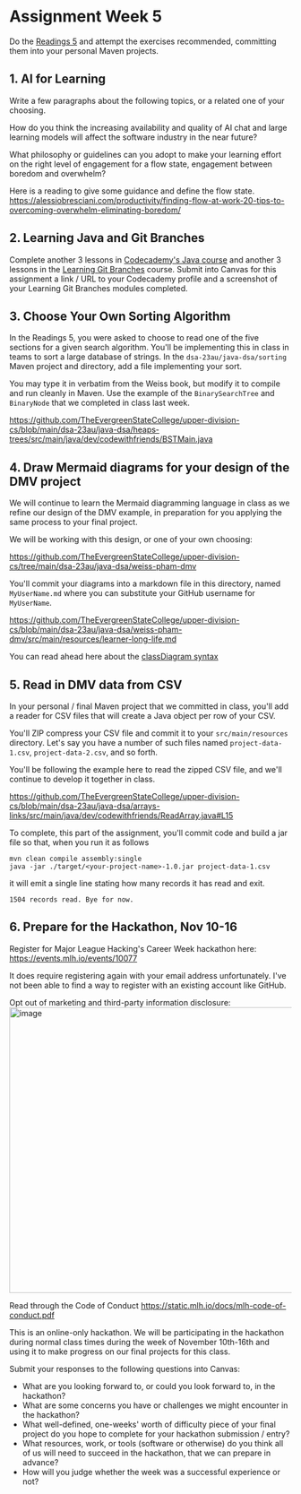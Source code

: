 # Assignment Week 5

Do the [Readings 5](Readings-05.md) and attempt the exercises recommended, committing them into your personal Maven projects.

## 1. AI for Learning

Write a few paragraphs about the following topics, or a related one of your choosing.

How do you think the increasing availability and quality of AI chat and large learning models
will affect the software industry in the near future?

What philosophy or guidelines can you adopt to make your learning effort on the right level of
engagement for a flow state, engagement between boredom and overwhelm?

Here is a reading to give some guidance and define the flow state.
https://alessiobresciani.com/productivity/finding-flow-at-work-20-tips-to-overcoming-overwhelm-eliminating-boredom/

## 2. Learning Java and Git Branches

Complete another 3 lessons in [Codecademy's Java course]() and another 3 lessons in the [Learning Git Branches]() course.
Submit into Canvas for this assignment
a link / URL to your Codecademy profile and a screenshot of your Learning Git Branches modules completed.

## 3. Choose Your Own Sorting Algorithm

In the Readings 5, you were asked to choose to read one of the five sections for a given search algorithm.
You'll be implementing this in class in teams to sort a large database of strings.
In the `dsa-23au/java-dsa/sorting` Maven project and directory, add a file implementing your sort.

You may type it in verbatim from the Weiss book, but modify it to compile and run cleanly in Maven.
Use the example of the `BinarySearchTree` and `BinaryNode` that we completed in class last week.

https://github.com/TheEvergreenStateCollege/upper-division-cs/blob/main/dsa-23au/java-dsa/heaps-trees/src/main/java/dev/codewithfriends/BSTMain.java

## 4. Draw Mermaid diagrams for your design of the DMV project

We will continue to learn the Mermaid diagramming language in class as we refine our design of the DMV example,
in preparation for you applying the same process to your final project.

We will be working with this design, or one of your own choosing:

https://github.com/TheEvergreenStateCollege/upper-division-cs/tree/main/dsa-23au/java-dsa/weiss-pham-dmv

You'll commit your diagrams into a markdown file in this directory, named `MyUserName.md`
where you can substitute your GitHub username for `MyUserName`.

https://github.com/TheEvergreenStateCollege/upper-division-cs/blob/main/dsa-23au/java-dsa/weiss-pham-dmv/src/main/resources/learner-long-life.md

You can read ahead here about the [classDiagram syntax](https://mermaid.js.org/syntax/classDiagram.html)

## 5. Read in DMV data from CSV

In your personal / final Maven project that we committed in class,
you'll add a reader for CSV files that will create a Java object per row of your CSV.

You'll ZIP compress your CSV file and commit it to your `src/main/resources` directory.
Let's say you have a number of such files named `project-data-1.csv`, `project-data-2.csv`, and so forth.

You'll be following the example here to read the zipped CSV file, and we'll continue to develop it together in class.

https://github.com/TheEvergreenStateCollege/upper-division-cs/blob/main/dsa-23au/java-dsa/arrays-links/src/main/java/dev/codewithfriends/ReadArray.java#L15

To complete, this part of the assignment, you'll commit code and build a jar file so that,
when you run it as follows

```
mvn clean compile assembly:single
java -jar ./target/<your-project-name>-1.0.jar project-data-1.csv
```

it will emit a single line stating how many records it has read and exit.

```
1504 records read. Bye for now.
```

## 6. Prepare for the Hackathon, Nov 10-16

Register for Major League Hacking's Career Week hackathon here:
https://events.mlh.io/events/10077

It does require registering again with your email address unfortunately.
I've not been able to find a way to register with an existing account like GitHub.

Opt out of marketing and third-party information disclosure:
<img width="510" alt="image" src="https://github.com/TheEvergreenStateCollege/upper-division-cs/assets/148553/cc68a322-14b1-4aec-b994-bf5737898837">

Read through the Code of Conduct
https://static.mlh.io/docs/mlh-code-of-conduct.pdf

This is an online-only hackathon. We will be participating in the hackathon during normal class times during
the week of November 10th-16th and using it to make progress on our final projects for this class.

Submit your responses to the following questions into Canvas:

* What are you looking forward to, or could you look forward to, in the hackathon?
* What are some concerns you have or challenges we might encounter in the hackathon?
* What well-defined, one-weeks' worth of difficulty piece of your final project do you hope to complete for your hackathon submission / entry?
* What resources, work, or tools (software or otherwise) do you think all of us will need to succeed in the hackathon, that we can prepare in advance?
* How will you judge whether the week was a successful experience or not?

